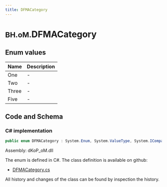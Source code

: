 ```yaml
---
title: DFMACategory
---
```


# <small>BH.oM.</small>**DFMACategory**



## Enum values

| Name            | Description                                                    |
|-----------------|----------------------------------------------------------------|
| One |  -  |
| Two |  -  |
| Three |  -  |
| Five |  -  |


## Code and Schema

### C# implementation

``` C# title="C#"
public enum DFMACategory : System.Enum, System.ValueType, System.IComparable, System.ISpanFormattable, System.IFormattable, System.IConvertible
```

Assembly: dKoP_oM.dll

The enum is defined in C#. The class definition is available on github:

- [DFMACategory.cs](https://github.com/BHoM/dKoP_Toolkit/blob/develop/dKoP_oM/AdministrativeInformation\Enums\DFMACategory.cs)

All history and changes of the class can be found by inspection the history.
